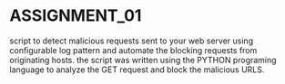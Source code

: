# ASSIGNMENT_01
script to detect malicious requests sent to your web server using configurable log pattern and automate the blocking requests from originating hosts.
the script was written using the PYTHON programing language to analyze the GET request and block the malicious URLS.
